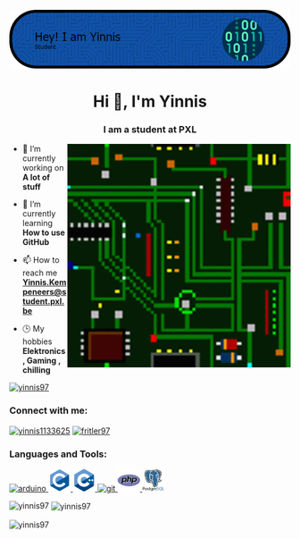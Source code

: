 ![Header](./github-header-image.png)
<h1 align="center">Hi 👋, I'm Yinnis</h1>
<h3 align="center">I am a student at PXL</h3>
<img align="right" alt="Coding" width="400" src="animated-electronics-motherboard.gif">

- 🔭 I’m currently working on **A lot of stuff**

- 🌱 I’m currently learning **How to use GitHub**

- 📫 How to reach me **Yinnis.Kempeneers@student.pxl.be**

- 🕒 My hobbies **Elektronics, Gaming , chilling**

<p align="left"> <a href="https://github.com/ryo-ma/github-profile-trophy"><img src="https://github-profile-trophy.vercel.app/?username=yinnis97" alt="yinnis97" /></a> </p>

<h3 align="left">Connect with me:</h3>
<p align="left">
<a href="https://twitter.com/yinnis1133625" target="blank"><img align="center" src="https://raw.githubusercontent.com/rahuldkjain/github-profile-readme-generator/master/src/images/icons/Social/twitter.svg" alt="yinnis1133625" height="30" width="40" /></a>
<a href="https://www.youtube.com/c/fritler97" target="blank"><img align="center" src="https://raw.githubusercontent.com/rahuldkjain/github-profile-readme-generator/master/src/images/icons/Social/youtube.svg" alt="fritler97" height="30" width="40" /></a>
</p>

<h3 align="left">Languages and Tools:</h3>
<p align="left"> <a href="https://www.arduino.cc/" target="_blank" rel="noreferrer"> <img src="https://cdn.worldvectorlogo.com/logos/arduino-1.svg" alt="arduino" width="40" height="40"/> </a> <a href="https://www.cprogramming.com/" target="_blank" rel="noreferrer"> <img src="https://raw.githubusercontent.com/devicons/devicon/master/icons/c/c-original.svg" alt="c" width="40" height="40"/> </a> <a href="https://www.w3schools.com/cpp/" target="_blank" rel="noreferrer"> <img src="https://raw.githubusercontent.com/devicons/devicon/master/icons/cplusplus/cplusplus-original.svg" alt="cplusplus" width="40" height="40"/> </a> <a href="https://git-scm.com/" target="_blank" rel="noreferrer"> <img src="https://www.vectorlogo.zone/logos/git-scm/git-scm-icon.svg" alt="git" width="40" height="40"/> </a> <a href="https://www.php.net" target="_blank" rel="noreferrer"> <img src="https://raw.githubusercontent.com/devicons/devicon/master/icons/php/php-original.svg" alt="php" width="40" height="40"/> </a> <a href="https://www.postgresql.org" target="_blank" rel="noreferrer"> <img src="https://raw.githubusercontent.com/devicons/devicon/master/icons/postgresql/postgresql-original-wordmark.svg" alt="postgresql" width="40" height="40"/> </a> </p>

<p><img align="left" src="https://github-readme-stats.vercel.app/api/top-langs?username=yinnis97&show_icons=true&locale=en&layout=compact" alt="yinnis97" /></p>

<p>&nbsp;<img align="center" src="https://github-readme-stats.vercel.app/api?username=yinnis97&show_icons=true&locale=en" alt="yinnis97" /></p>

<p><img align="center" src="https://github-readme-streak-stats.herokuapp.com/?user=yinnis97&" alt="yinnis97" /></p>
